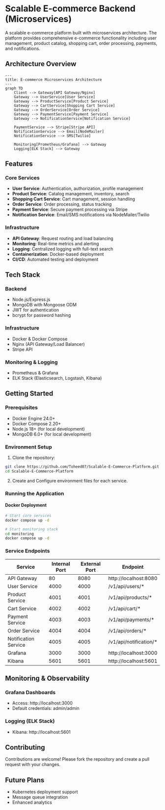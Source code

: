 # Scalable E-commerce Backend (Microservices)

A scalable e-commerce platform built with microservices architecture. The platform provides comprehensive e-commerce functionality including user management, product catalog, shopping cart, order processing, payments, and notifications.

## Architecture Overview

```mermaid
---
title: E-commerce Microservices Architecture
---
graph TD
    Client --> Gateway[API Gateway/Nginx]
    Gateway --> UserService[User Service]
    Gateway --> ProductService[Product Service]
    Gateway --> CartService[Shopping Cart Service]
    Gateway --> OrderService[Order Service]
    Gateway --> PaymentService[Payment Service]
    Gateway --> NotificationService[Notification Service]
    
    PaymentService --> Stripe[Stripe API]
    NotificationService --> Email[NodeMailer]
    NotificationService --> SMS[Twilio]
    
    Monitoring[Prometheus/Grafana] --> Gateway
    Logging[ELK Stack] --> Gateway
```

## Features

### Core Services
- **User Service**: Authentication, authorization, profile management
- **Product Service**: Catalog management, inventory, search
- **Shopping Cart Service**: Cart management, session handling
- **Order Service**: Order processing, status tracking
- **Payment Service**: Secure payment processing via Stripe
- **Notification Service**: Email/SMS notifications via NodeMailer/Twilio

### Infrastructure
- **API Gateway**: Request routing and load balancing
- **Monitoring**: Real-time metrics and alerting
- **Logging**: Centralized logging with full-text search
- **Containerization**: Docker-based deployment
- **CI/CD**: Automated testing and deployment

## Tech Stack

### Backend
- Node.js/Express.js
- MongoDB with Mongoose ODM
- JWT for authentication
- bcrypt for password hashing

### Infrastructure
- Docker & Docker Compose
- Nginx (API Gateway/Load Balancer)
- Stripe API

### Monitoring & Logging
- Prometheus & Grafana
- ELK Stack (Elasticsearch, Logstash, Kibana)

## Getting Started

### Prerequisites
- Docker Engine 24.0+
- Docker Compose 2.20+
- Node.js 18+ (for local development)
- MongoDB 6.0+ (for local development)

### Environment Setup

1. Clone the repository:
```bash
git clone https://github.com/Toheed07/Scalable-E-Commerce-Platform.git
cd Scalable-E-Commerce-Platform
```

2. Create and Configure environment files for each service.


### Running the Application

#### Docker Deployment
```bash
# Start core services
docker compose up -d

# Start monitoring stack
cd monitoring
docker compose up -d
```

### Service Endpoints

| Service | Internal Port | External Port | Endpoint |
|---------|--------------|---------------|-----------|
| API Gateway | 80 | 8080 | http://localhost:8080 |
| User Service | 4000 | 4000 | /v1/api/users/* |
| Product Service | 4001 | 4001 | /v1/api/products/* |
| Cart Service | 4002 | 4002 | /v1/api/cart/* |
| Payment Service | 4003 | 4003 | /v1/api/payments/* |
| Order Service | 4004 | 4004 | /v1/api/orders/* |
| Notification Service | 4005 | 4005 | /v1/api/notification/* |
| Grafana | 3000 | 3000 | http://localhost:3000 |
| Kibana | 5601 | 5601 | http://localhost:5601 |

## Monitoring & Observability

### Grafana Dashboards
- Access: http://localhost:3000
- Default credentials: admin/admin

### Logging (ELK Stack)
- Kibana: http://localhost:5601



## Contributing

Contributions are welcome! Please fork the repository and create a pull request with your changes.

## Future Plans

- Kubernetes deployment support
- Message queue integration
- Enhanced analytics
